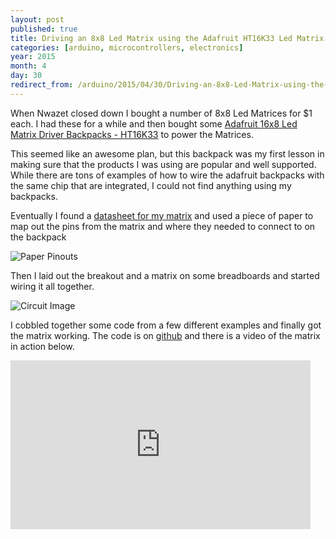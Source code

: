 ```yaml
---
layout: post
published: true
title: Driving an 8x8 Led Matrix using the Adafruit HT16K33 Led Matrix Driver backpack with Arduino
categories: [arduino, microcontrollers, electronics]
year: 2015
month: 4
day: 30
redirect_from: /arduino/2015/04/30/Driving-an-8x8-Led-Matrix-using-the-Adafruit-HT16K33-Led-Matrix-Driver-backpack-with-arduino/
---
```


When Nwazet closed down I bought a number of 8x8 Led Matrices for $1 each. I had these for a while and then bought some [Adafruit 16x8 Led Matrix Driver Backpacks - HT16K33](http://www.adafruit.com/products/1427) to power the Matrices.

This seemed like an awesome plan, but this backpack was my first lesson in making sure that the products I was using are popular and well supported.  While there are tons of examples of how to wire the adafruit backpacks with the same chip that are integrated, I could not find anything using my backpacks.

Eventually I found a [datasheet for my matrix](https://labviewhacker.com/doku.php?id=learn:hardware:components:led_matrix:nfm-12883as-11) and used a piece of paper to map out the pins from the matrix and where they needed to connect to on the backpack

<img alt="Paper Pinouts" src="//garthvh.com/assets/img/arduino/HT16K33_pinouts.jpg" class="img-fluid" />

Then I laid out the breakout and a matrix on some breadboards and started wiring it all together.

<img alt="Circuit Image" src="//garthvh.com/assets/img/arduino/HT16K33_1.jpg" class="img-fluid" />

I cobbled together some code from a few different examples and finally got the matrix working. The code is on [github](https://github.com/garthvh/Arduino/blob/master/LED%20Matrix/8x8Examples.ino) and there is a video of the matrix in action below.

<div class="embed-responsive embed-responsive-16by9 text-center">
  <iframe width="480" height="270" src="https://www.youtube.com/embed/Soj2ZwMjHMg" frameborder="0" allowfullscreen></iframe>
</div>
